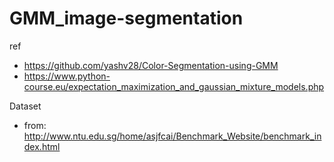 # GMM_image-segmentation


ref  
* https://github.com/yashv28/Color-Segmentation-using-GMM  
* https://www.python-course.eu/expectation_maximization_and_gaussian_mixture_models.php  

Dataset  
* from: http://www.ntu.edu.sg/home/asjfcai/Benchmark_Website/benchmark_index.html  
